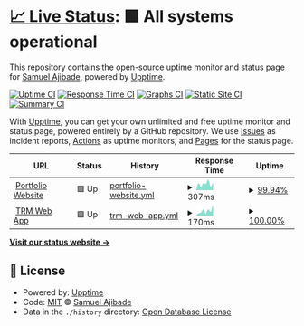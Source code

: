 # [📈 Live Status](https://AjibsBaba.github.io/my-projects): <!--live status--> **🟩 All systems operational**

This repository contains the open-source uptime monitor and status page for [Samuel Ajibade](https://ajibsbaba.com), powered by [Upptime](https://github.com/upptime/upptime).

[![Uptime CI](https://github.com/AjibsBaba/my-projects/workflows/Uptime%20CI/badge.svg)](https://github.com/AjibsBaba/my-projects/actions?query=workflow%3A%22Uptime+CI%22)
[![Response Time CI](https://github.com/AjibsBaba/my-projects/workflows/Response%20Time%20CI/badge.svg)](https://github.com/AjibsBaba/my-projects/actions?query=workflow%3A%22Response+Time+CI%22)
[![Graphs CI](https://github.com/AjibsBaba/my-projects/workflows/Graphs%20CI/badge.svg)](https://github.com/AjibsBaba/my-projects/actions?query=workflow%3A%22Graphs+CI%22)
[![Static Site CI](https://github.com/AjibsBaba/my-projects/workflows/Static%20Site%20CI/badge.svg)](https://github.com/AjibsBaba/my-projects/actions?query=workflow%3A%22Static+Site+CI%22)
[![Summary CI](https://github.com/AjibsBaba/my-projects/workflows/Summary%20CI/badge.svg)](https://github.com/AjibsBaba/my-projects/actions?query=workflow%3A%22Summary+CI%22)

With [Upptime](https://upptime.js.org), you can get your own unlimited and free uptime monitor and status page, powered entirely by a GitHub repository. We use [Issues](https://github.com/AjibsBaba/my-projects/issues) as incident reports, [Actions](https://github.com/AjibsBaba/my-projects/actions) as uptime monitors, and [Pages](https://AjibsBaba.github.io/my-projects) for the status page.

<!--start: status pages-->
<!-- This summary is generated by Upptime (https://github.com/upptime/upptime) -->
<!-- Do not edit this manually, your changes will be overwritten -->
<!-- prettier-ignore -->
| URL | Status | History | Response Time | Uptime |
| --- | ------ | ------- | ------------- | ------ |
| <img alt="" src="https://icons.duckduckgo.com/ip3/www.ajibsbaba.com.ico" height="13"> [Portfolio Website](https://www.ajibsbaba.com) | 🟩 Up | [portfolio-website.yml](https://github.com/AjibsBaba/uptime/commits/HEAD/history/portfolio-website.yml) | <details><summary><img alt="Response time graph" src="./graphs/portfolio-website/response-time-week.png" height="20"> 307ms</summary><br><a href="https://AjibsBaba.github.io/uptime/history/portfolio-website"><img alt="Response time 379" src="https://img.shields.io/endpoint?url=https%3A%2F%2Fraw.githubusercontent.com%2FAjibsBaba%2Fuptime%2FHEAD%2Fapi%2Fportfolio-website%2Fresponse-time.json"></a><br><a href="https://AjibsBaba.github.io/uptime/history/portfolio-website"><img alt="24-hour response time 268" src="https://img.shields.io/endpoint?url=https%3A%2F%2Fraw.githubusercontent.com%2FAjibsBaba%2Fuptime%2FHEAD%2Fapi%2Fportfolio-website%2Fresponse-time-day.json"></a><br><a href="https://AjibsBaba.github.io/uptime/history/portfolio-website"><img alt="7-day response time 307" src="https://img.shields.io/endpoint?url=https%3A%2F%2Fraw.githubusercontent.com%2FAjibsBaba%2Fuptime%2FHEAD%2Fapi%2Fportfolio-website%2Fresponse-time-week.json"></a><br><a href="https://AjibsBaba.github.io/uptime/history/portfolio-website"><img alt="30-day response time 298" src="https://img.shields.io/endpoint?url=https%3A%2F%2Fraw.githubusercontent.com%2FAjibsBaba%2Fuptime%2FHEAD%2Fapi%2Fportfolio-website%2Fresponse-time-month.json"></a><br><a href="https://AjibsBaba.github.io/uptime/history/portfolio-website"><img alt="1-year response time 379" src="https://img.shields.io/endpoint?url=https%3A%2F%2Fraw.githubusercontent.com%2FAjibsBaba%2Fuptime%2FHEAD%2Fapi%2Fportfolio-website%2Fresponse-time-year.json"></a></details> | <details><summary><a href="https://AjibsBaba.github.io/uptime/history/portfolio-website">99.94%</a></summary><a href="https://AjibsBaba.github.io/uptime/history/portfolio-website"><img alt="All-time uptime 99.93%" src="https://img.shields.io/endpoint?url=https%3A%2F%2Fraw.githubusercontent.com%2FAjibsBaba%2Fuptime%2FHEAD%2Fapi%2Fportfolio-website%2Fuptime.json"></a><br><a href="https://AjibsBaba.github.io/uptime/history/portfolio-website"><img alt="24-hour uptime 99.59%" src="https://img.shields.io/endpoint?url=https%3A%2F%2Fraw.githubusercontent.com%2FAjibsBaba%2Fuptime%2FHEAD%2Fapi%2Fportfolio-website%2Fuptime-day.json"></a><br><a href="https://AjibsBaba.github.io/uptime/history/portfolio-website"><img alt="7-day uptime 99.94%" src="https://img.shields.io/endpoint?url=https%3A%2F%2Fraw.githubusercontent.com%2FAjibsBaba%2Fuptime%2FHEAD%2Fapi%2Fportfolio-website%2Fuptime-week.json"></a><br><a href="https://AjibsBaba.github.io/uptime/history/portfolio-website"><img alt="30-day uptime 99.99%" src="https://img.shields.io/endpoint?url=https%3A%2F%2Fraw.githubusercontent.com%2FAjibsBaba%2Fuptime%2FHEAD%2Fapi%2Fportfolio-website%2Fuptime-month.json"></a><br><a href="https://AjibsBaba.github.io/uptime/history/portfolio-website"><img alt="1-year uptime 99.93%" src="https://img.shields.io/endpoint?url=https%3A%2F%2Fraw.githubusercontent.com%2FAjibsBaba%2Fuptime%2FHEAD%2Fapi%2Fportfolio-website%2Fuptime-year.json"></a></details>
| <img alt="" src="https://icons.duckduckgo.com/ip3/trm.ajibsbaba.com.ico" height="13"> [TRM Web App](https://trm.ajibsbaba.com) | 🟩 Up | [trm-web-app.yml](https://github.com/AjibsBaba/uptime/commits/HEAD/history/trm-web-app.yml) | <details><summary><img alt="Response time graph" src="./graphs/trm-web-app/response-time-week.png" height="20"> 170ms</summary><br><a href="https://AjibsBaba.github.io/uptime/history/trm-web-app"><img alt="Response time 218" src="https://img.shields.io/endpoint?url=https%3A%2F%2Fraw.githubusercontent.com%2FAjibsBaba%2Fuptime%2FHEAD%2Fapi%2Ftrm-web-app%2Fresponse-time.json"></a><br><a href="https://AjibsBaba.github.io/uptime/history/trm-web-app"><img alt="24-hour response time 233" src="https://img.shields.io/endpoint?url=https%3A%2F%2Fraw.githubusercontent.com%2FAjibsBaba%2Fuptime%2FHEAD%2Fapi%2Ftrm-web-app%2Fresponse-time-day.json"></a><br><a href="https://AjibsBaba.github.io/uptime/history/trm-web-app"><img alt="7-day response time 170" src="https://img.shields.io/endpoint?url=https%3A%2F%2Fraw.githubusercontent.com%2FAjibsBaba%2Fuptime%2FHEAD%2Fapi%2Ftrm-web-app%2Fresponse-time-week.json"></a><br><a href="https://AjibsBaba.github.io/uptime/history/trm-web-app"><img alt="30-day response time 151" src="https://img.shields.io/endpoint?url=https%3A%2F%2Fraw.githubusercontent.com%2FAjibsBaba%2Fuptime%2FHEAD%2Fapi%2Ftrm-web-app%2Fresponse-time-month.json"></a><br><a href="https://AjibsBaba.github.io/uptime/history/trm-web-app"><img alt="1-year response time 218" src="https://img.shields.io/endpoint?url=https%3A%2F%2Fraw.githubusercontent.com%2FAjibsBaba%2Fuptime%2FHEAD%2Fapi%2Ftrm-web-app%2Fresponse-time-year.json"></a></details> | <details><summary><a href="https://AjibsBaba.github.io/uptime/history/trm-web-app">100.00%</a></summary><a href="https://AjibsBaba.github.io/uptime/history/trm-web-app"><img alt="All-time uptime 99.97%" src="https://img.shields.io/endpoint?url=https%3A%2F%2Fraw.githubusercontent.com%2FAjibsBaba%2Fuptime%2FHEAD%2Fapi%2Ftrm-web-app%2Fuptime.json"></a><br><a href="https://AjibsBaba.github.io/uptime/history/trm-web-app"><img alt="24-hour uptime 100.00%" src="https://img.shields.io/endpoint?url=https%3A%2F%2Fraw.githubusercontent.com%2FAjibsBaba%2Fuptime%2FHEAD%2Fapi%2Ftrm-web-app%2Fuptime-day.json"></a><br><a href="https://AjibsBaba.github.io/uptime/history/trm-web-app"><img alt="7-day uptime 100.00%" src="https://img.shields.io/endpoint?url=https%3A%2F%2Fraw.githubusercontent.com%2FAjibsBaba%2Fuptime%2FHEAD%2Fapi%2Ftrm-web-app%2Fuptime-week.json"></a><br><a href="https://AjibsBaba.github.io/uptime/history/trm-web-app"><img alt="30-day uptime 100.00%" src="https://img.shields.io/endpoint?url=https%3A%2F%2Fraw.githubusercontent.com%2FAjibsBaba%2Fuptime%2FHEAD%2Fapi%2Ftrm-web-app%2Fuptime-month.json"></a><br><a href="https://AjibsBaba.github.io/uptime/history/trm-web-app"><img alt="1-year uptime 99.97%" src="https://img.shields.io/endpoint?url=https%3A%2F%2Fraw.githubusercontent.com%2FAjibsBaba%2Fuptime%2FHEAD%2Fapi%2Ftrm-web-app%2Fuptime-year.json"></a></details>

<!--end: status pages-->

[**Visit our status website →**](https://AjibsBaba.github.io/my-projects)

## 📄 License

- Powered by: [Upptime](https://github.com/upptime/upptime)
- Code: [MIT](./LICENSE) © [Samuel Ajibade](https://ajibsbaba.com)
- Data in the `./history` directory: [Open Database License](https://opendatacommons.org/licenses/odbl/1-0/)
